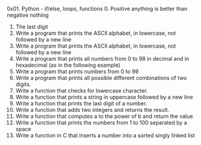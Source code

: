 0x01. Python - if/else, loops, functions
0. Positive anything is better than negative nothing
1. The last digit
2. Write a program that prints the ASCII alphabet, in lowercase, not followed by a new line
3. Write a program that prints the ASCII alphabet, in lowercase, not followed by a new line
4. Write a program that prints all numbers from 0 to 98 in decimal and in hexadecimal (as in the following example)
5. Write a program that prints numbers from 0 to 99
6. Write a program that prints all possible different combinations of two digits.
7. Write a function that checks for lowercase character.
8. Write a function that prints a string in uppercase followed by a new line
9. Write a function that prints the last digit of a number.
10. Write a function that adds two integers and returns the result.	
11. Write a function that computes a to the power of b and return the value
12. Write a function that prints the numbers from 1 to 100 separated by a space
13. Write a function in C that inserts a number into a sorted singly linked list
